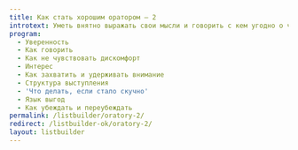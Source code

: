 ```yaml
---
title: Как стать хорошим оратором – 2
introtext: Уметь внятно выражать свои мысли и говорить с кем угодно о чём угодно
program:
  - Уверенность
  - Как говорить
  - Как не чувствовать дискомфорт
  - Интерес
  - Как захватить и удерживать внимание
  - Структура выступления
  - 'Что делать, если стало скучно'
  - Язык выгод
  - Как убеждать и переубеждать
permalink: /listbuilder/oratory-2/
redirect: /listbuilder-ok/oratory-2/
layout: listbuilder
---
```

